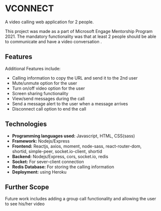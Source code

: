 # VCONNECT

A video calling web application for 2 people.

This project was made as a part of Microsoft Engage Mentorship Program 2021.
The mandatory functionality was that at least 2 people should be able to communicate and have a video conversation .

## Features
Additional Features include:
- Calling information to copy the URL and send it to the 2nd user
- Mute/unmute option for the user
- Turn on/off video option for the user
- Screen sharing functionality
- View/send messages during the call
- Send a message alert to the user when a message arrives
- Disconnect call option to end the call


## Technologies
- **Programming languages used:** Javascript, HTML, CSS(sass)
- **Framework:** Nodejs/Express
- **Frontend:** Reactjs, axios, moment, node-sass, react-router-dom, shortid, simple-peer, socket.io-client, shortid
- **Backend:** Nodejs/Express, cors, socket.io, redis
- **Socket:** For sever-client connection
- **Redis Database:** For storing the calling information
- **Deployment:** using Heroku

## Further Scope
Future work includes adding a group call functionality and allowing the user to see his/her video 